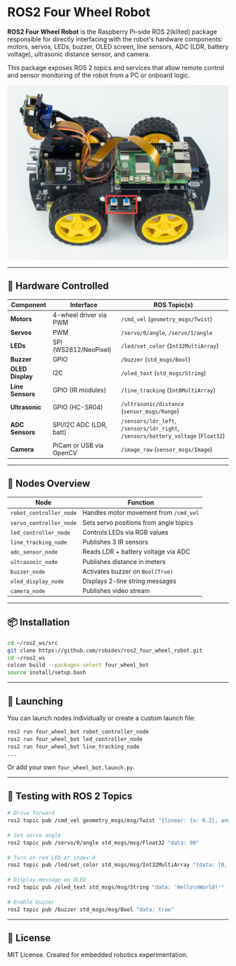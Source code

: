 # ROS2 Four Wheel Robot

**ROS2 Four Wheel Robot** is the Raspberry Pi–side ROS 2(kilted) package responsible for directly interfacing with the robot's hardware components: motors, servos, LEDs, buzzer, OLED screen, line sensors, ADC (LDR, battery voltage), ultrasonic distance sensor, and camera.

This package exposes ROS 2 topics and services that allow remote control and sensor monitoring of the robot from a PC or onboard logic.

![Robot](images/robot.png)

---

## 🔌 Hardware Controlled

| Component        | Interface               | ROS Topic(s)                                     |
|------------------|--------------------------|--------------------------------------------------|
| **Motors**       | 4-wheel driver via PWM   | `/cmd_vel` (`geometry_msgs/Twist`)              |
| **Servos**       | PWM                      | `/servo/0/angle`, `/servo/1/angle`              |
| **LEDs**         | SPI (WS2812/NeoPixel)    | `/led/set_color` (`Int32MultiArray`)            |
| **Buzzer**       | GPIO                     | `/buzzer` (`std_msgs/Bool`)                     |
| **OLED Display** | I2C                      | `/oled_text` (`std_msgs/String`)                |
| **Line Sensors** | GPIO (IR modules)        | `/line_tracking` (`Int8MultiArray`)             |
| **Ultrasonic**   | GPIO (HC-SR04)           | `/ultrasonic/distance` (`sensor_msgs/Range`)    |
| **ADC Sensors**  | SPI/I2C ADC (LDR, batt)  | `/sensors/ldr_left`, `/sensors/ldr_right`, `/sensors/battery_voltage` (`Float32`) |
| **Camera**       | PiCam or USB via OpenCV  | `/image_raw` (`sensor_msgs/Image`)              |

---

## 🧩 Nodes Overview

| Node                    | Function                                     |
|-------------------------|----------------------------------------------|
| `robot_controller_node` | Handles motor movement from `/cmd_vel`      |
| `servo_controller_node` | Sets servo positions from angle topics      |
| `led_controller_node`   | Controls LEDs via RGB values                |
| `line_tracking_node`    | Publishes 3 IR sensors                      |
| `adc_sensor_node`       | Reads LDR + battery voltage via ADC        |
| `ultrasonic_node`       | Publishes distance in meters               |
| `buzzer_node`           | Activates buzzer on `Bool(True)`           |
| `oled_display_node`     | Displays 2-line string messages             |
| `camera_node`           | Publishes video stream                      |

---

## 📦 Installation

```bash
cd ~/ros2_ws/src
git clone https://github.com/robidev/ros2_four_wheel_robot.git
cd ~/ros2_ws
colcon build --packages-select four_wheel_bot
source install/setup.bash
```

---

## 🚀 Launching

You can launch nodes individually or create a custom launch file:

```bash
ros2 run four_wheel_bot robot_controller_node
ros2 run four_wheel_bot led_controller_node
ros2 run four_wheel_bot line_tracking_node
...
```

Or add your own `four_wheel_bot.launch.py`.

---

## 🧪 Testing with ROS 2 Topics

```bash
# Drive forward
ros2 topic pub /cmd_vel geometry_msgs/msg/Twist "{linear: {x: 0.2}, angular: {z: 0.0}}"

# Set servo angle
ros2 topic pub /servo/0/angle std_msgs/msg/Float32 "data: 90"

# Turn on red LED at index 0
ros2 topic pub /led/set_color std_msgs/msg/Int32MultiArray "{data: [0, 255, 0, 0]}"

# Display message on OLED
ros2 topic pub /oled_text std_msgs/msg/String "data: 'Hello\nWorld!'"

# Enable buzzer
ros2 topic pub /buzzer std_msgs/msg/Bool "data: true"
```

---

## 📜 License

MIT License. Created for embedded robotics experimentation.
